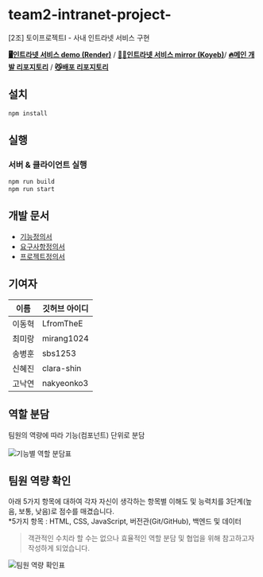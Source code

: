 # team2-intranet-project-

[2조] 토이프로젝트I - 사내 인트라넷 서비스 구현

[**🖥️인트라넷 서비스 demo (Render)**](https://intranet-solution.onrender.com/) / [**👩‍💼인트라넷 서비스 mirror (Koyeb)**](https://profitable-daria-toyproject-group2-intranet-solution-7cbe0e98.koyeb.app/mypage)/ [**🔥메인 개발 리포지토리**](https://github.com/Dev-FE-1/team2-intranet-project-) / [**😼배포 리포지토리**](https://github.com/DFE-1st-toy-project-group-2/intranet-solution)

## 설치

```bash
npm install
```

## 실행

### 서버 & 클라이언트 실행

```bash
npm run build
npm run start
```

## 개발 문서

- [기능정의서](https://github.com/Dev-FE-1/team2-intranet-project-/blob/main/design/%EA%B8%B0%EB%8A%A5%EC%A0%95%EC%9D%98%EC%84%9C.md)
- [요구사항정의서](https://github.com/Dev-FE-1/team2-intranet-project-/blob/main/design/%EC%9A%94%EA%B5%AC%EC%82%AC%ED%95%AD%EC%A0%95%EC%9D%98%EC%84%9C.md)
- [프로젝트정의서](https://github.com/Dev-FE-1/team2-intranet-project-/blob/main/design/%ED%94%84%EB%A1%9C%EC%A0%9D%ED%8A%B8%EC%A0%95%EC%9D%98%EC%84%9C.md)

## 기여자

| 이름   | 깃허브 아이디 |
| ------ | ------------- |
| 이동혁 | LfromTheE     |
| 최미랑 | mirang1024    |
| 송병훈 | sbs1253       |
| 신혜진 | clara-shin    |
| 고낙연 | nakyeonko3    |

## 역할 분담

팀원의 역량에 따라 기능(컴포넌트) 단위로 분담 </br></br>
![기능별 역할 분담표](https://i.imgur.com/NUgqk5t.png)

## 팀원 역량 확인

아래 5가지 항목에 대하여 각자 자신이 생각하는 항목별 이해도 및 능력치를 3단계(높음, 보통, 낮음)로 점수를 매겼습니다.  
\*5가지 항목 : HTML, CSS, JavaScript, 버전관(Git/GitHub), 백엔드 및 데이터

> 객관적인 수치라 할 수는 없으나 효율적인 역할 분담 및 협업을 위해 참고하고자 작성하게 되었습니다. </br>

![팀원 역량 확인표](https://i.imgur.com/5J7M6kt.png)
